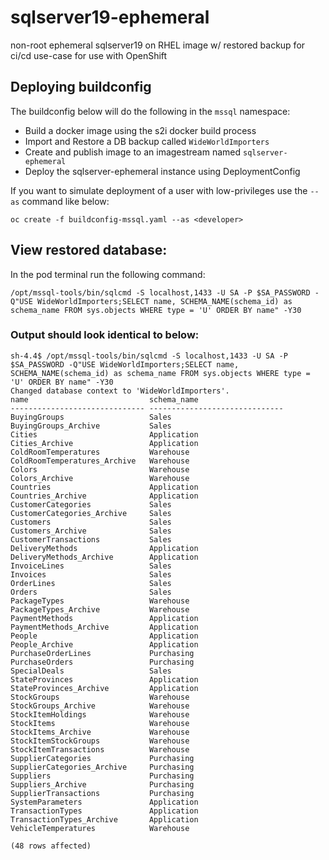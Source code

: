# sqlserver19-ephemeral
non-root ephemeral sqlserver19 on RHEL image w/ restored backup for ci/cd use-case for use with OpenShift

## Deploying buildconfig 
The buildconfig below will do the following in the `mssql` namespace:
- Build a docker image using the s2i docker build process
- Import and Restore a DB backup called `WideWorldImporters`
- Create and publish image to an imagestream named `sqlserver-ephemeral`
- Deploy the sqlserver-ephemeral instance using DeploymentConfig

If you want to simulate deployment of a user with low-privileges use the `--as` command like below:
```
oc create -f buildconfig-mssql.yaml --as <developer>
```

## View restored database:
In the pod terminal run the following command:
```
/opt/mssql-tools/bin/sqlcmd -S localhost,1433 -U SA -P $SA_PASSWORD -Q"USE WideWorldImporters;SELECT name, SCHEMA_NAME(schema_id) as schema_name FROM sys.objects WHERE type = 'U' ORDER BY name" -Y30
```

### Output should look identical to below:
```
sh-4.4$ /opt/mssql-tools/bin/sqlcmd -S localhost,1433 -U SA -P $SA_PASSWORD -Q"USE WideWorldImporters;SELECT name, SCHEMA_NAME(schema_id) as schema_name FROM sys.objects WHERE type = 'U' ORDER BY name" -Y30
Changed database context to 'WideWorldImporters'.
name                           schema_name                   
------------------------------ ------------------------------
BuyingGroups                   Sales                         
BuyingGroups_Archive           Sales                         
Cities                         Application                   
Cities_Archive                 Application                   
ColdRoomTemperatures           Warehouse                     
ColdRoomTemperatures_Archive   Warehouse                     
Colors                         Warehouse                     
Colors_Archive                 Warehouse                     
Countries                      Application                   
Countries_Archive              Application                   
CustomerCategories             Sales                         
CustomerCategories_Archive     Sales                         
Customers                      Sales                         
Customers_Archive              Sales                         
CustomerTransactions           Sales                         
DeliveryMethods                Application                   
DeliveryMethods_Archive        Application                   
InvoiceLines                   Sales                         
Invoices                       Sales                         
OrderLines                     Sales                         
Orders                         Sales                         
PackageTypes                   Warehouse                     
PackageTypes_Archive           Warehouse                     
PaymentMethods                 Application                   
PaymentMethods_Archive         Application                   
People                         Application                   
People_Archive                 Application                   
PurchaseOrderLines             Purchasing                    
PurchaseOrders                 Purchasing                    
SpecialDeals                   Sales                         
StateProvinces                 Application                   
StateProvinces_Archive         Application                   
StockGroups                    Warehouse                     
StockGroups_Archive            Warehouse                     
StockItemHoldings              Warehouse                     
StockItems                     Warehouse                     
StockItems_Archive             Warehouse                     
StockItemStockGroups           Warehouse                     
StockItemTransactions          Warehouse                     
SupplierCategories             Purchasing                    
SupplierCategories_Archive     Purchasing                    
Suppliers                      Purchasing                    
Suppliers_Archive              Purchasing                    
SupplierTransactions           Purchasing                    
SystemParameters               Application                   
TransactionTypes               Application                   
TransactionTypes_Archive       Application                   
VehicleTemperatures            Warehouse                     

(48 rows affected)
```